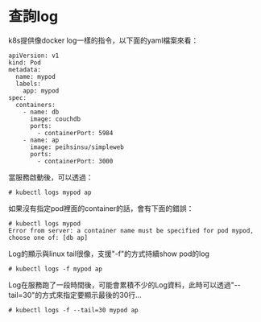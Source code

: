 # 查詢log

k8s提供像docker log一樣的指令，以下面的yaml檔案來看：

```
apiVersion: v1
kind: Pod
metadata:
  name: mypod
  labels:
    app: mypod
spec:
  containers:
    - name: db
      image: couchdb
      ports:
        - containerPort: 5984
    - name: ap
      image: peihsinsu/simpleweb
      ports:
        - containerPort: 3000
```

當服務啟動後，可以透過：

```
# kubectl logs mypod ap
```

如果沒有指定pod裡面的container的話，會有下面的錯誤：

```
# kubectl logs mypod
Error from server: a container name must be specified for pod mypod, choose one of: [db ap]
```

Log的顯示與linux tail很像，支援"-f"的方式持續show pod的log

```
# kubectl logs -f mypod ap
```

Log在服務跑了一段時間後，可能會累積不少的Log資料，此時可以透過"--tail=30"的方式來指定要顯示最後的30行...

```
# kubectl logs -f --tail=30 mypod ap
```


